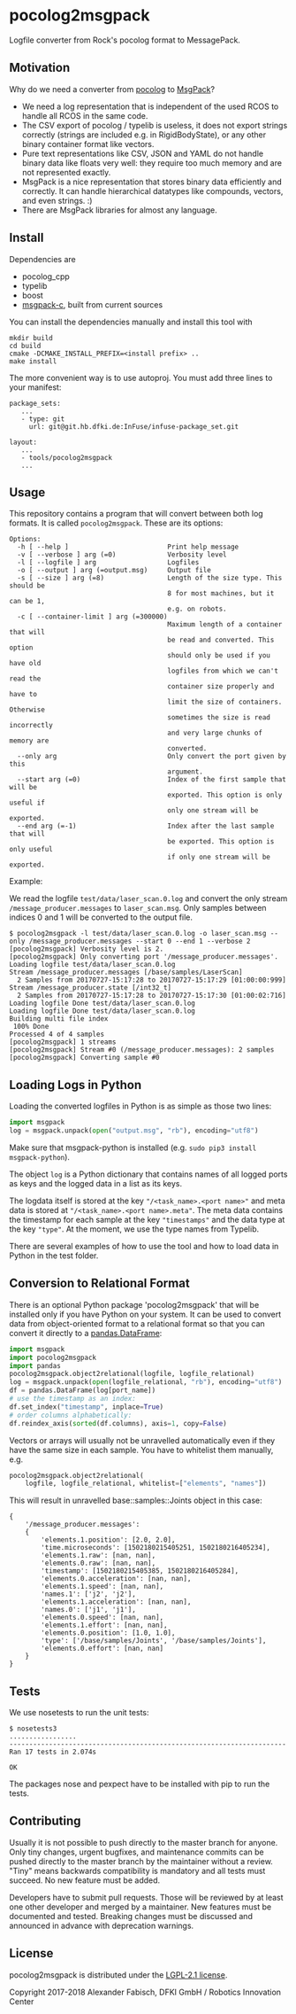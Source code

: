 # pocolog2msgpack

Logfile converter from Rock's pocolog format to MessagePack.

## Motivation

Why do we need a converter from
[pocolog](https://github.com/rock-core/tools-pocolog) to
[MsgPack](http://msgpack.org)?

* We need a log representation that is independent of the used RCOS to
  handle all RCOS in the same code.
* The CSV export of pocolog / typelib is useless, it does not export
  strings correctly (strings are included e.g. in RigidBodyState), or any
  other binary container format like vectors.
* Pure text representations like CSV, JSON and YAML do not handle binary
  data like floats very well: they require too much memory and are not
  represented exactly.
* MsgPack is a nice representation that stores binary data efficiently and
  correctly. It can handle hierarchical datatypes like compounds, vectors,
  and even strings. :)
* There are MsgPack libraries for almost any language.

## Install

Dependencies are

* pocolog_cpp
* typelib
* boost
* [msgpack-c](https://github.com/msgpack/msgpack-c), built from current sources

You can install the dependencies manually and install this tool with

    mkdir build
    cd build
    cmake -DCMAKE_INSTALL_PREFIX=<install prefix> ..
    make install

The more convenient way is to use autoproj. You must add three lines to
your manifest:

    package_sets:
       ...
       - type: git
         url: git@git.hb.dfki.de:InFuse/infuse-package_set.git

    layout:
       ...
       - tools/pocolog2msgpack
       ...

## Usage

This repository contains a program that will convert between both log
formats. It is called `pocolog2msgpack`. These are its options:

```
Options:
  -h [ --help ]                         Print help message
  -v [ --verbose ] arg (=0)             Verbosity level
  -l [ --logfile ] arg                  Logfiles
  -o [ --output ] arg (=output.msg)     Output file
  -s [ --size ] arg (=8)                Length of the size type. This should be
                                        8 for most machines, but it can be 1, 
                                        e.g. on robots.
  -c [ --container-limit ] arg (=300000)
                                        Maximum length of a container that will
                                        be read and converted. This option 
                                        should only be used if you have old 
                                        logfiles from which we can't read the 
                                        container size properly and have to 
                                        limit the size of containers. Otherwise
                                        sometimes the size is read incorrectly 
                                        and very large chunks of memory are 
                                        converted.
  --only arg                            Only convert the port given by this 
                                        argument.
  --start arg (=0)                      Index of the first sample that will be 
                                        exported. This option is only useful if
                                        only one stream will be exported.
  --end arg (=-1)                       Index after the last sample that will 
                                        be exported. This option is only useful
                                        if only one stream will be exported.
```

Example:

We read the logfile `test/data/laser_scan.0.log` and convert the only stream
`/message_producer.messages` to `laser_scan.msg`. Only samples between
indices 0 and 1 will be converted to the output file.

    $ pocolog2msgpack -l test/data/laser_scan.0.log -o laser_scan.msg --only /message_producer.messages --start 0 --end 1 --verbose 2
    [pocolog2msgpack] Verbosity level is 2.
    [pocolog2msgpack] Only converting port '/message_producer.messages'.
    Loading logfile test/data/laser_scan.0.log
    Stream /message_producer.messages [/base/samples/LaserScan]
      2 Samples from 20170727-15:17:28 to 20170727-15:17:29 [01:00:00:999]
    Stream /message_producer.state [/int32_t]
      2 Samples from 20170727-15:17:28 to 20170727-15:17:30 [01:00:02:716]
    Loading logfile Done test/data/laser_scan.0.log
    Loading logfile Done test/data/laser_scan.0.log
    Building multi file index 
     100% Done
    Processed 4 of 4 samples 
    [pocolog2msgpack] 1 streams
    [pocolog2msgpack] Stream #0 (/message_producer.messages): 2 samples
    [pocolog2msgpack] Converting sample #0

## Loading Logs in Python

Loading the converted logfiles in Python is as simple as those two lines:

```python
import msgpack
log = msgpack.unpack(open("output.msg", "rb"), encoding="utf8")
```

Make sure that msgpack-python is installed
(e.g. `sudo pip3 install msgpack-python`).

The object `log` is a Python dictionary that contains names of all logged ports
as keys and the logged data in a list as its keys.

The logdata itself is stored at the key `"/<task_name>.<port name>"` and
meta data is stored at `"/<task_name>.<port name>.meta"`. The meta data
contains the timestamp for each sample at the key `"timestamps"` and the
data type at the key `"type"`. At the moment, we use the type names from
Typelib.

There are several examples of how to use the tool and how to load data in
Python in the test folder.

## Conversion to Relational Format

There is an optional Python package 'pocolog2msgpack' that will be installed
only if you have Python on your system. It can be used to convert data
from object-oriented format to a relational format so that you can convert it
directly to a [pandas.DataFrame](http://pandas.pydata.org/):

```python
import msgpack
import pocolog2msgpack
import pandas
pocolog2msgpack.object2relational(logfile, logfile_relational)
log = msgpack.unpack(open(logfile_relational, "rb"), encoding="utf8")
df = pandas.DataFrame(log[port_name])
# use the timestamp as an index:
df.set_index("timestamp", inplace=True)
# order columns alphabetically:
df.reindex_axis(sorted(df.columns), axis=1, copy=False)
```

Vectors or arrays will usually not be unravelled automatically even if they
have the same size in each sample. You have to whitelist them manually, e.g.

```python
pocolog2msgpack.object2relational(
    logfile, logfile_relational, whitelist=["elements", "names"])
```

This will result in unravelled base::samples::Joints object in this case:

```
{
    '/message_producer.messages':
    {
        'elements.1.position': [2.0, 2.0],
        'time.microseconds': [1502180215405251, 1502180216405234],
        'elements.1.raw': [nan, nan],
        'elements.0.raw': [nan, nan],
        'timestamp': [1502180215405385, 1502180216405284],
        'elements.0.acceleration': [nan, nan],
        'elements.1.speed': [nan, nan],
        'names.1': ['j2', 'j2'],
        'elements.1.acceleration': [nan, nan],
        'names.0': ['j1', 'j1'],
        'elements.0.speed': [nan, nan],
        'elements.1.effort': [nan, nan],
        'elements.0.position': [1.0, 1.0],
        'type': ['/base/samples/Joints', '/base/samples/Joints'],
        'elements.0.effort': [nan, nan]
    }
}
```

## Tests

We use nosetests to run the unit tests:

    $ nosetests3
    .................
    ----------------------------------------------------------------------
    Ran 17 tests in 2.074s

    OK

The packages nose and pexpect have to be installed with pip to run the tests.

## Contributing

Usually it is not possible to push directly to the master branch for anyone.
Only tiny changes, urgent bugfixes, and maintenance commits can be pushed
directly to the master branch by the maintainer without a review.
"Tiny" means backwards compatibility is mandatory and all tests must
succeed. No new feature must be added.

Developers have to submit pull requests. Those will be reviewed by at least
one other developer and merged by a maintainer. New features must be
documented and tested. Breaking changes must be discussed and announced
in advance with deprecation warnings.

## License

pocolog2msgpack is distributed under the
[LGPL-2.1 license](https://www.gnu.org/licenses/old-licenses/lgpl-2.1.en.html).

Copyright 2017-2018 Alexander Fabisch, DFKI GmbH / Robotics Innovation Center
